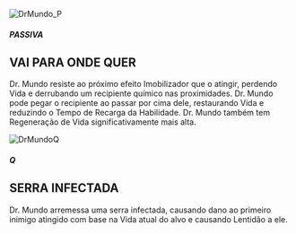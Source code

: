 ![DrMundo_P](https://github.com/LegalD/LegalD/assets/105947492/bc6f9f30-c10e-40b7-95de-a126d1bf5e8c)

<h5>PASSIVA</h5>

## VAI PARA ONDE QUER

Dr. Mundo resiste ao próximo efeito Imobilizador que o atingir, perdendo Vida e derrubando um recipiente químico nas proximidades. Dr. Mundo pode pegar o recipiente ao passar por cima dele, restaurando Vida e reduzindo o Tempo de Recarga da Habilidade. Dr. Mundo também tem Regeneração de Vida significativamente mais alta.


![DrMundoQ](https://github.com/LegalD/LegalD/assets/105947492/1b88f9b7-d0ee-4d98-a082-92ae716ddaed)

<h5>Q</h5>

## SERRA INFECTADA

Dr. Mundo arremessa uma serra infectada, causando dano ao primeiro inimigo atingido com base na Vida atual do alvo e causando Lentidão a ele.
